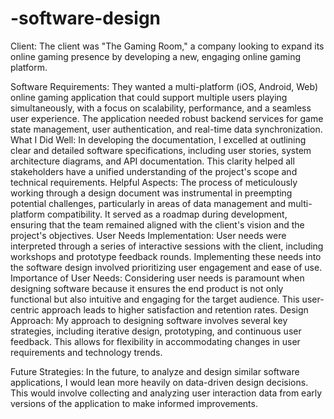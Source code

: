 # -software-design
Client: The client was "The Gaming Room," a company looking to expand its online gaming presence by developing a new, engaging online gaming platform.

Software Requirements: They wanted a multi-platform (iOS, Android, Web) online gaming application that could support multiple users playing simultaneously, with a focus on scalability, performance, and a seamless user experience. The application needed robust backend services for game state management, user authentication, and real-time data synchronization.
What I Did Well: In developing the documentation, I excelled at outlining clear and detailed software specifications, including user stories, system architecture diagrams, and API documentation. This clarity helped all stakeholders have a unified understanding of the project's scope and technical requirements.
Helpful Aspects: The process of meticulously working through a design document was instrumental in preempting potential challenges, particularly in areas of data management and multi-platform compatibility. It served as a roadmap during development, ensuring that the team remained aligned with the client's vision and the project's objectives.
User Needs Implementation: User needs were interpreted through a series of interactive sessions with the client, including workshops and prototype feedback rounds. Implementing these needs into the software design involved prioritizing user engagement and ease of use.
Importance of User Needs: Considering user needs is paramount when designing software because it ensures the end product is not only functional but also intuitive and engaging for the target audience. This user-centric approach leads to higher satisfaction and retention rates.
Design Approach: My approach to designing software involves several key strategies, including iterative design, prototyping, and continuous user feedback. This allows for flexibility in accommodating changes in user requirements and technology trends.

Future Strategies: In the future, to analyze and design similar software applications, I would lean more heavily on data-driven design decisions. This would involve collecting and analyzing user interaction data from early versions of the application to make informed improvements. 
